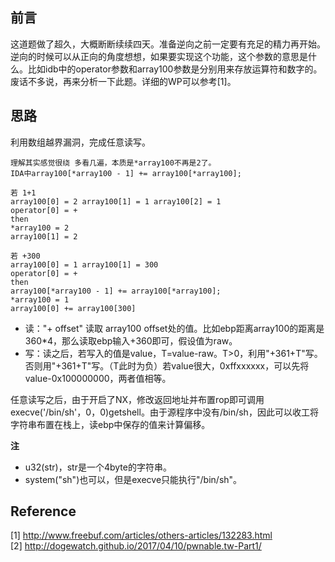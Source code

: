## 前言
这道题做了超久，大概断断续续四天。准备逆向之前一定要有充足的精力再开始。逆向的时候可以从正向的角度想想，如果要实现这个功能，这个参数的意思是什么。比如idb中的operator参数和array100参数是分别用来存放运算符和数字的。废话不多说，再来分析一下此题。详细的WP可以参考[1]。

## 思路
利用数组越界漏洞，完成任意读写。  

```
理解其实感觉很绕 多看几遍，本质是*array100不再是2了。
IDA中array100[*array100 - 1] += array100[*array100];

若 1+1
array100[0] = 2 array100[1] = 1 array100[2] = 1
operator[0] = +
then
*array100 = 2
array100[1] = 2

若 +300
array100[0] = 1 array100[1] = 300
operator[0] = +
then
array100[*array100 - 1] += array100[*array100];
*array100 = 1
array100[0] += array100[300]
```

- 读："+ offset" 读取 array100 offset处的值。比如ebp距离array100的距离是360*4，那么读取ebp输入+360即可，假设值为raw。
- 写：读之后，若写入的值是value，T=value-raw。T>0，利用"+361+T"写。
否则用"+361+T"写。（T此时为负）若value很大，0xffxxxxxx，可以先将value-0x100000000，两者值相等。


任意读写之后，由于开启了NX，修改返回地址并布置rop即可调用execve('/bin/sh'，0，0)getshell。由于源程序中没有/bin/sh，因此可以收工将字符串布置在栈上，读ebp中保存的值来计算偏移。

**注**

- u32(str)，str是一个4byte的字符串。  
- system("sh")也可以，但是execve只能执行"/bin/sh"。



## Reference
[1] <http://www.freebuf.com/articles/others-articles/132283.html>  
[2] <http://dogewatch.github.io/2017/04/10/pwnable.tw-Part1/>

